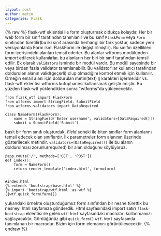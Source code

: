 ```yaml
---
layout: post
author: metin
categories: Flask
---
```

{% raw %}
flask-wtf eklentisi ile form oluşturmak oldukça kolaydır. Her bir web form bir sınıf tarafından tanımlanır ve bu sınıf `FlaskForm` veya `Form` sınıfından türetilir(bu iki sınıf arasında herhangi bir fark yoktur, sadece yeni versiyonlarda Form ismi FlaskForm ile değiştirilmiştir). Bu sınıfın özellikleri form içerisindeki alanları temsil ederler. Bu alanlar wtforms modülünden _import_ edilerek kullanılırlar, bu alanların her biri bir sınıf tarafından temsil edilir. Ek olarak `validators` isminde bir modül vardır. Bu modül sayesinde bir veya birden fazla validator tanımlanabilir. Bu validator'lar kullanıcı tarafından doldurulan alanın valid(geçerli) olup olmadığını kontrol etmek için kullanılır. Örneğin email alanı için doldurulan metin(text) `@` karakteri içermelidir vs. flask-wtf eklentisi wtforms kütüphanesi kullanılarak geliştirilmiştir. Bu yüzden flask-wtf yüklendikten sonra "wtforms"da yüklenecektir.


	from flask_wtf import FlaskForm
	from wtforms import StringField, SubmitField
	from wtforms.validators import DataRequired

	class NameForm(FlaskForm):
		name = StringField('Enter username', validators=[DataRequired()])
		submit = SubmitField('Submit')

basit bir form sınıfı oluşturduk. _Field_ soneki ile biten sınıflar form alanlarını temsil edecek olan sınıflardır. İlk parametreler form alanının üzerinde gösterilecek metindir. `validators=[DataRequired()]` ile bu alanın doldurulması zorunlu(required) bir alan olduğunu söylüyoruz.

	@app.route('/', methods=['GET', 'POST'])
	def index():
		form = NameForm()
		return render_template('index.html', form=form)


	#index.html
	{% extends 'bootstrap/base.html' %}
	{% import 'bootstrap/wtf.html' as wtf %}
	{{wtf.quick_form(form)}}

yukarıdaki örnekte oluşturduğumuz form sınıfından bir nesne türettik bu nesneyi html sayfamıza gönderdik. Html sayfasındaki import satırı `flask-bootstrap` eklentisi ile gelen `wtf.html` sayfasındaki macroları kullanmamızı sağlayacaktır. Gördüğünüz gibi `quick_form()` `wtf.html` sayfasında tanımlanan bir macrodur. Bizim için form elemanını görüntüleyecektir.
{% endraw %}